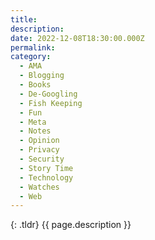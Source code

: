 ```yaml
---
title:
description:
date: 2022-12-08T18:30:00.000Z
permalink:
category:
  - AMA
  - Blogging
  - Books
  - De-Googling
  - Fish Keeping
  - Fun
  - Meta
  - Notes
  - Opinion
  - Privacy
  - Security
  - Story Time
  - Technology
  - Watches
  - Web
---
```


{: .tldr}
{{ page.description }}

